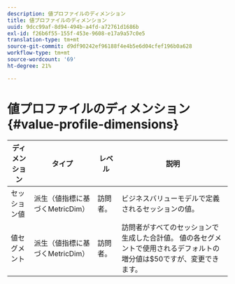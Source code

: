 ```yaml
---
description: 値プロファイルのディメンション
title: 値プロファイルのディメンション
uuid: 9dcc99af-8d94-494b-a4fd-a72761d1686b
exl-id: f26b6f55-155f-453e-9608-e17a9a57c0e5
translation-type: tm+mt
source-git-commit: d9df90242ef96188f4e4b5e6d04cfef196b0a628
workflow-type: tm+mt
source-wordcount: '69'
ht-degree: 21%

---
```


# 値プロファイルのディメンション{#value-profile-dimensions}

| ディメンション | タイプ | レベル | 説明 |
|---|---|---|---|
| セッション値 | 派生（値指標に基づくMetricDim） | 訪問者。 | ビジネスバリューモデルで定義されるセッションの値。 |
| 値セグメント | 派生（値指標に基づくMetricDim） | 訪問者。 | 訪問者がすべてのセッションで生成した合計値。 値の各セグメントで使用されるデフォルトの増分値は$50ですが、変更できます。 |
